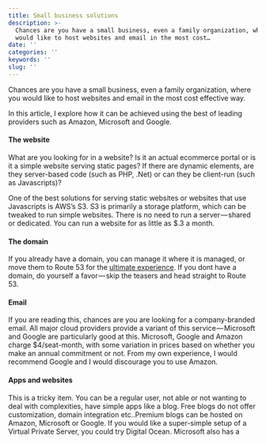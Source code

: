 ```yaml
---
title: Small business solutions
description: >-
  Chances are you have a small business, even a family organization, where you
  would like to host websites and email in the most cost…
date: ''
categories: ''
keywords: ''
slug: ''
---
```


Chances are you have a small business, even a family organization, where you would like to host websites and email in the most cost effective way.

In this article, I explore how it can be achieved using the best of leading providers such as Amazon, Microsoft and Google.

#### The website

What are you looking for in a website? Is it an actual ecommerce portal or is it a simple website serving static pages? If there are dynamic elements, are they server-based code (such as PHP, .Net) or can they be client-run (such as Javascripts)?

One of the best solutions for serving static websites or websites that use Javascripts is AWS’s S3. S3 is primarily a storage platform, which can be tweaked to run simple websites. There is no need to run a server — shared or dedicated. You can run a website for as little as $.3 a month.

#### The domain

If you already have a domain, you can manage it where it is managed, or move them to Route 53 for the [ultimate experience](https://medium.com/cloud-ninja/a-case-for-route-53-ed05ba7b7f8e#.bsje8a5oq). If you dont have a domain, do yourself a favor — skip the teasers and head straight to Route 53.

#### Email

If you are reading this, chances are you are looking for a company-branded email. All major cloud providers provide a variant of this service — Microsoft and Google are particularly good at this. Microsoft, Google and Amazon charge $4/seat-month, with some variation in prices based on whether you make an annual commitment or not. From my own experience, I would recommend Google and I would discourage you to use Amazon.

#### Apps and websites

This is a tricky item. You can be a regular user, not able or not wanting to deal with complexities, have simple apps like a blog. Free blogs do not offer customization, domain integration etc..Premium blogs can be hosted on Amazon, Microsoft or Google. If you would like a super-simple setup of a Virtual Private Server, you could try Digital Ocean. Microsoft also has a
